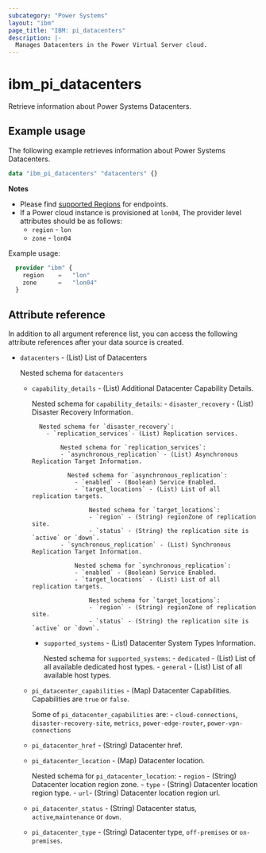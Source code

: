 ```yaml
---
subcategory: "Power Systems"
layout: "ibm"
page_title: "IBM: pi_datacenters"
description: |-
  Manages Datacenters in the Power Virtual Server cloud.
---
```


# ibm_pi_datacenters
Retrieve information about Power Systems Datacenters.

## Example usage
The following example retrieves information about Power Systems Datacenters.

```terraform
data "ibm_pi_datacenters" "datacenters" {}
```

**Notes**
- Please find [supported Regions](https://cloud.ibm.com/apidocs/power-cloud#endpoint) for endpoints.
- If a Power cloud instance is provisioned at `lon04`, The provider level attributes should be as follows:
  - `region` - `lon`
  - `zone` - `lon04`

Example usage:
  ```terraform
    provider "ibm" {
      region    =   "lon"
      zone      =   "lon04"
    }
  ```

## Attribute reference
In addition to all argument reference list, you can access the following attribute references after your data source is created.

- `datacenters` - (List) List of Datacenters

  Nested schema for `datacenters`
  - `capability_details` - (List) Additional Datacenter Capability Details.

      Nested schema for `capability_details`:
        - `disaster_recovery` - (List) Disaster Recovery Information.

          Nested schema for `disaster_recovery`:
            - `replication_services`- (List) Replication services.

                Nested schema for `replication_services`:
                - `asynchronous_replication` - (List) Asynchronous Replication Target Information.

                  Nested schema for `asynchronous_replication`:
                    - `enabled` - (Boolean) Service Enabled.
                    - `target_locations` - (List) List of all replication targets.

                        Nested schema for `target_locations`:
                        - `region` - (String) regionZone of replication site.
                        - `status` - (String) the replication site is `active` or `down`.
                - `synchronous_replication` - (List) Synchronous Replication Target Information.

                    Nested schema for `synchronous_replication`:
                    - `enabled` - (Boolean) Service Enabled.
                    - `target_locations` - (List) List of all replication targets.

                        Nested schema for `target_locations`:
                        - `region` - (String) regionZone of replication site.
                        - `status` - (String) the replication site is `active` or `down`.

    - `supported_systems` - (List) Datacenter System Types Information.

        Nested schema for `supported_systems`:
          - `dedicated` - (List) List of all available dedicated host types.
          - `general` - (List) List of all available host types.
  - `pi_datacenter_capabilities` - (Map) Datacenter Capabilities. Capabilities are `true` or `false`.

      Some of `pi_datacenter_capabilities` are:
        - `cloud-connections`, `disaster-recovery-site`, `metrics`,  `power-edge-router`, `power-vpn-connections`
  - `pi_datacenter_href` - (String) Datacenter href.
  - `pi_datacenter_location` - (Map) Datacenter location.

      Nested schema for `pi_datacenter_location`:
        - `region` - (String) Datacenter location region zone.
        - `type` - (String) Datacenter location region type.
        - `url`- (String) Datacenter location region url.
  - `pi_datacenter_status` - (String) Datacenter status, `active`,`maintenance` or `down`.
  - `pi_datacenter_type` - (String) Datacenter type, `off-premises` or `on-premises`.
